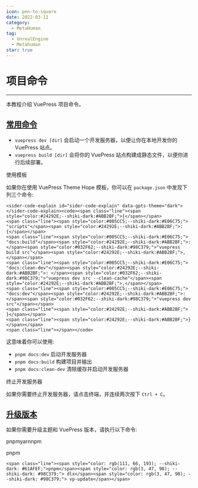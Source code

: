 ```yaml
---
icon: pen-to-square
date: 2022-03-11
category:
  - MetaHuman
tag:
  - UnrealEngine
  - Metahuman
star: true
---
```


# **项目命令**
---
本教程介绍 VuePress 项目命令。

## [常用命令](https://jeffreytsai1004.github.io/posts/WebSiteDeploy/Vuepress/0004.html#常用命令)

-   `vuepress dev [dir]` 会启动一个开发服务器，以便让你在本地开发你的 VuePress 站点。
-   `vuepress build [dir]` 会将你的 VuePress 站点构建成静态文件，以便你进行后续部署。

使用模板

如果你在使用 VuePress Theme Hope 模板，你可以在 `package.json` 中发现下列三个命令:

```
<sider-code-explain id="sider-code-explain" data-gpts-theme="dark"></sider-code-explain><code><span class="line"><span style="color:#24292E;--shiki-dark:#ABB2BF;">{</span></span>
<span class="line"><span style="color:#005CC5;--shiki-dark:#E06C75;">  "scripts"</span><span style="color:#24292E;--shiki-dark:#ABB2BF;">: {</span></span>
<span class="line"><span style="color:#005CC5;--shiki-dark:#E06C75;">    "docs:build"</span><span style="color:#24292E;--shiki-dark:#ABB2BF;">: </span><span style="color:#032F62;--shiki-dark:#98C379;">"vuepress build src"</span><span style="color:#24292E;--shiki-dark:#ABB2BF;">,</span></span>
<span class="line"><span style="color:#005CC5;--shiki-dark:#E06C75;">    "docs:clean-dev"</span><span style="color:#24292E;--shiki-dark:#ABB2BF;">: </span><span style="color:#032F62;--shiki-dark:#98C379;">"vuepress dev src --clean-cache"</span><span style="color:#24292E;--shiki-dark:#ABB2BF;">,</span></span>
<span class="line"><span style="color:#005CC5;--shiki-dark:#E06C75;">    "docs:dev"</span><span style="color:#24292E;--shiki-dark:#ABB2BF;">: </span><span style="color:#032F62;--shiki-dark:#98C379;">"vuepress dev src"</span></span>
<span class="line"><span style="color:#24292E;--shiki-dark:#ABB2BF;">  }</span></span>
<span class="line"><span style="color:#24292E;--shiki-dark:#ABB2BF;">}</span></span>
<span class="line"></span></code>
```

这意味着你可以使用:

-   `pnpm docs:dev` 启动开发服务器
-   `pnpm docs:build` 构建项目并输出
-   `pnpm docs:clean-dev` 清除缓存并启动开发服务器

终止开发服务器

如果你需要终止开发服务器，请点击终端，并连续两次按下 `Ctrl + C`。

## [升级版本](https://jeffreytsai1004.github.io/posts/WebSiteDeploy/Vuepress/0004.html#升级版本)

如果你需要升级主题和 VuePress 版本，请执行以下命令:

pnpmyarnnpm

pnpm

```
<span class="line"><span style="color: rgb(111, 66, 193); --shiki-dark: #61AFEF;">pnpm</span><span style="color: rgb(3, 47, 98); --shiki-dark: #98C379;"> dlx</span><span style="color: rgb(3, 47, 98); --shiki-dark: #98C379;"> vp-update</span></span>
```